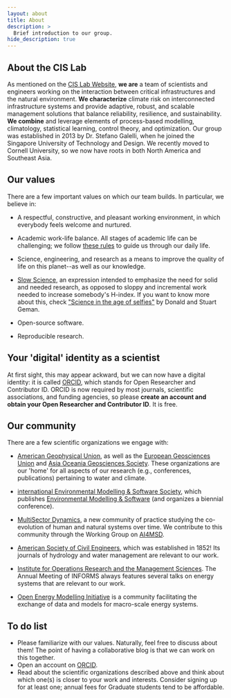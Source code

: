 ```yaml
---
layout: about
title: About
description: >
  Brief introduction to our group.
hide_description: true
---
```


## About the CIS Lab

As mentioned on the [CIS Lab Website](https://galelli.cee.cornell.edu), **we are** a team of scientists and engineers working on the interaction between critical infrastructures and the natural environment. **We characterize** climate risk on interconnected infrastructure systems and provide adaptive, robust, and scalable management solutions that balance reliability, resilience, and sustainability. **We combine** and leverage elements of process-based modelling, climatology, statistical learning, control theory, and optimization. Our group was established in 2013 by Dr. Stefano Galelli, when he joined the Singapore University of Technology and Design. We recently moved to Cornell University, so we now have roots in both North America and Southeast Asia.

## Our values

There are a few important values on which our team builds. In particular, we believe in:

- A respectful, constructive, and pleasant working environment, in which everybody feels welcome and nurtured.

- Academic work-life balance. All stages of academic life can be challenging; we follow [these rules](https://www.ncbi.nlm.nih.gov/pmc/articles/PMC8282063/) to guide us through our daily life. 

- Science, engineering, and research as a means to improve the quality of life on this planet--as well as our knowledge.

- [Slow Science](https://compsci.science/slowscience), an expression intended to emphasize the need for solid and needed research, as opposed to sloppy and incremental work needed to increase somebody's H-index. If you want to know more about this, check ["Science in the age of selfies"](https://www.pnas.org/doi/full/10.1073/pnas.1609793113) by Donald and Stuart Geman. 

- Open-source software. 

- Reproducible research.

## Your 'digital' identity as a scientist

At first sight, this may appear ackward, but we can now have a digital identity: it is called [ORCID](https://orcid.org), which stands for Open Researcher and Contributor ID. ORCID is now required by most journals, scientific associations, and funding agencies, so please **create an account and obtain your Open Researcher and Contributor ID**. It is free.

## Our community

There are a few scientific organizations we engage with:

- [American Geophysical Union](https://www.agu.org), as well as the [European Geosciences Union](https://www.egu.eu) and [Asia Oceania Geosciences Society](https://www.asiaoceania.org/society/public.asp?page=home.asp). These organizations are our 'home' for all aspects of our research (e.g., conferences, publications) pertaining to water and climate.

- [international Environmental Modelling & Software Society](https://iemss.org), which publishes [Environmental Modelling & Software](https://www.sciencedirect.com/journal/environmental-modelling-and-software) (and organizes a biennial conference).

- [MultiSector Dynamics](https://multisectordynamics.org), a new community of practice studying the co-evolution of human and natural systems over time. We contribute to this community through the Working Group on [AI4MSD](https://multisectordynamics.org/using-ai-to-enhance-msd-research/).

- [American Society of Civil Engineers](https://www.asce.org), which was established in 1852! Its journals of hydrology and water management are relevant to our work.

- [Institute for Operations Research and the Management Sciences](https://www.informs.org). The Annual Meeting of INFORMS always features several talks on energy systems that are relevant to our work.

- [Open Energy Modelling Initiative](https://www.openmod-initiative.org) is a community facilitating the exchange of data and models for macro-scale energy systems.

## To do list

- Please familiarize with our values. Naturally, feel free to discuss about them! The point of having a collaborative blog is that we can work on this together.
- Open an account on [ORCID](https://orcid.org).
- Read about the scientific organizations described above and think about which one(s) is closer to your work and interests. Consider signing up for at least one; annual fees for Graduate students tend to be affordable.






















